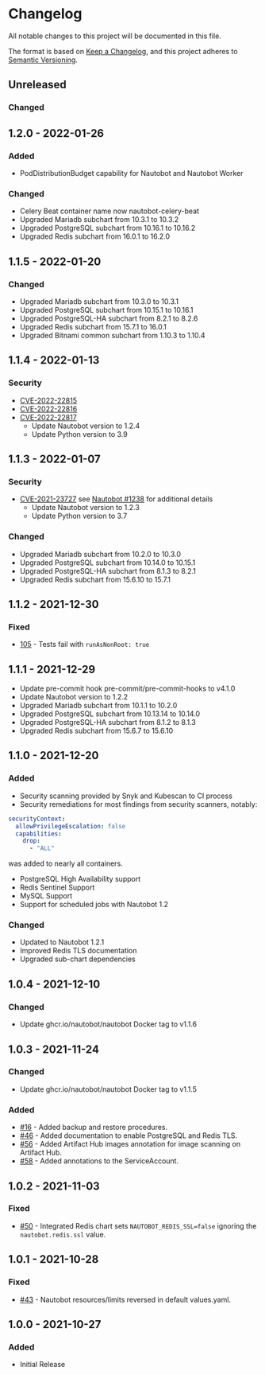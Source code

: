 # Changelog
All notable changes to this project will be documented in this file.

The format is based on [Keep a Changelog](https://keepachangelog.com/en/1.0.0/),
and this project adheres to [Semantic Versioning](https://semver.org/spec/v2.0.0.html).

## Unreleased
### Changed
<!--- Renovate --->

## 1.2.0 - 2022-01-26
### Added
- PodDistributionBudget capability for Nautobot and Nautobot Worker

### Changed
- Celery Beat container name now nautobot-celery-beat
- Upgraded Mariadb subchart from 10.3.1 to 10.3.2
- Upgraded PostgreSQL subchart from 10.16.1 to 10.16.2
- Upgraded Redis subchart from 16.0.1 to 16.2.0

## 1.1.5 - 2022-01-20
### Changed
- Upgraded Mariadb subchart from 10.3.0 to 10.3.1
- Upgraded PostgreSQL subchart from 10.15.1 to 10.16.1
- Upgraded PostgreSQL-HA subchart from 8.2.1 to 8.2.6
- Upgraded Redis subchart from 15.7.1 to 16.0.1
- Upgraded Bitnami common subchart from 1.10.3 to 1.10.4

## 1.1.4 - 2022-01-13
### Security
- [CVE-2022-22815](https://github.com/advisories/GHSA-xrcv-f9gm-v42c)
- [CVE-2022-22816](https://github.com/advisories/GHSA-xrcv-f9gm-v42c)
- [CVE-2022-22817](https://github.com/advisories/GHSA-8vj2-vxx3-667w)
  - Update Nautobot version to 1.2.4
  - Update Python version to 3.9

## 1.1.3 - 2022-01-07
### Security
- [CVE-2021-23727](https://github.com/advisories/GHSA-q4xr-rc97-m4xx) see [Nautobot #1238](https://github.com/nautobot/nautobot/issues/1238) for additional details
  - Update Nautobot version to 1.2.3
  - Update Python version to 3.7

### Changed
- Upgraded Mariadb subchart from 10.2.0 to 10.3.0
- Upgraded PostgreSQL subchart from 10.14.0 to 10.15.1
- Upgraded PostgreSQL-HA subchart from 8.1.3 to 8.2.1
- Upgraded Redis subchart from 15.6.10 to 15.7.1

## 1.1.2 - 2021-12-30
### Fixed
- [105](https://github.com/nautobot/helm-charts/issues/105) - Tests fail with `runAsNonRoot: true`

## 1.1.1 - 2021-12-29
- Update pre-commit hook pre-commit/pre-commit-hooks to v4.1.0
- Update Nautobot version to 1.2.2
- Upgraded Mariadb subchart from 10.1.1 to 10.2.0
- Upgraded PostgreSQL subchart from 10.13.14 to 10.14.0
- Upgraded PostgreSQL-HA subchart from 8.1.2 to 8.1.3
- Upgraded Redis subchart from 15.6.7 to 15.6.10

## 1.1.0 - 2021-12-20
### Added
- Security scanning provided by Snyk and Kubescan to CI process
- Security remediations for most findings from security scanners, notably:

```yaml
securityContext:
  allowPrivilegeEscalation: false
  capabilities:
    drop:
      - "ALL"
```

was added to nearly all containers.
- PostgreSQL High Availability support
- Redis Sentinel Support
- MySQL Support
- Support for scheduled jobs with Nautobot 1.2

### Changed
- Updated to Nautobot 1.2.1
- Improved Redis TLS documentation
- Upgraded sub-chart dependencies

## 1.0.4 - 2021-12-10
### Changed
- Update ghcr.io/nautobot/nautobot Docker tag to v1.1.6

## 1.0.3 - 2021-11-24
### Changed
- Update ghcr.io/nautobot/nautobot Docker tag to v1.1.5
### Added
- [#16](https://github.com/nautobot/helm-charts/issues/16) - Added backup and restore procedures.
- [#46](https://github.com/nautobot/helm-charts/issues/46) - Added documentation to enable PostgreSQL and Redis TLS.
- [#56](https://github.com/nautobot/helm-charts/issues/56) - Added Artifact Hub images annotation for image scanning on Artifact Hub.
- [#58](https://github.com/nautobot/helm-charts/issues/58) - Added annotations to the ServiceAccount.

## 1.0.2 - 2021-11-03
### Fixed
- [#50](https://github.com/nautobot/helm-charts/issues/50) - Integrated Redis chart sets `NAUTOBOT_REDIS_SSL=false` ignoring the `nautobot.redis.ssl` value.

## 1.0.1 - 2021-10-28
### Fixed
- [#43](https://github.com/nautobot/helm-charts/issues/43) - Nautobot resources/limits reversed in default values.yaml.

## 1.0.0 - 2021-10-27
### Added
- Initial Release
